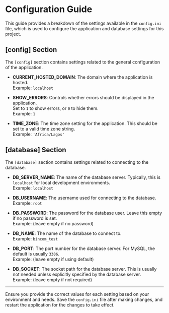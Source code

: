 # Configuration Guide

This guide provides a breakdown of the settings available in the `config.ini` file, which is used to configure the application and database settings for this project.

## [config] Section

The `[config]` section contains settings related to the general configuration of the application.

- **CURRENT_HOSTED_DOMAIN**: The domain where the application is hosted.  
  Example: `localhost`

- **SHOW_ERRORS**: Controls whether errors should be displayed in the application.  
  Set to `1` to show errors, or `0` to hide them.  
  Example: `1`

- **TIME_ZONE**: The time zone setting for the application. This should be set to a valid time zone string.  
  Example: `'Africa/Lagos'`

## [database] Section

The `[database]` section contains settings related to connecting to the database.

- **DB_SERVER_NAME**: The name of the database server. Typically, this is `localhost` for local development environments.  
  Example: `localhost`

- **DB_USERNAME**: The username used for connecting to the database.  
  Example: `root`

- **DB_PASSWORD**: The password for the database user. Leave this empty if no password is set.  
  Example: (leave empty if no password)

- **DB_NAME**: The name of the database to connect to.  
  Example: `bincom_test`

- **DB_PORT**: The port number for the database server. For MySQL, the default is usually `3306`.  
  Example: (leave empty if using default)

- **DB_SOCKET**: The socket path for the database server. This is usually not needed unless explicitly specified by the database server.  
  Example: (leave empty if not required)

---

Ensure you provide the correct values for each setting based on your environment and needs. Save the `config.ini` file after making changes, and restart the application for the changes to take effect.

